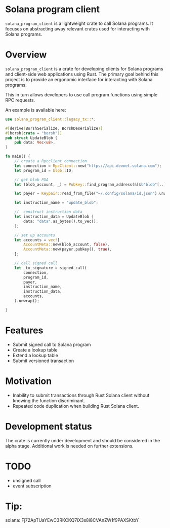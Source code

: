 # Solana program client 

`solana_program_client` is a lightweight crate to call Solana programs. It focuses on abstracting away relevant crates used for interacting with Solana programs.

# Overview

`solana_program_client` is a crate for developing clients for Solana programs and client-side web applications using Rust. The primary goal behind this project is to provide an ergonomic interface for interacting with Solana programs.

This in turn allows developers to use call program functions using simple RPC requests.

An example is available here:

```rust
use solana_program_client::legacy_tx::*;

#[derive(BorshSerialize, BorshDeserialize)]
#[borsh(crate = "borsh")]
pub struct UpdateBlob {
    pub data: Vec<u8>,
}

fn main() {
    // create a Rpcclient connection
    let connection = RpcClient::new("https://api.devnet.solana.com");
    let program_id = blob::ID;

    // get blob PDA
    let (blob_account, _) = Pubkey::find_program_address(&[&b"blob"[..]], &program_id);

    let payer = Keypair::read_from_file("~/.config/solana/id.json").unwrap();

    let instruction_name = "update_blob";

    //  construct instruction data
    let instruction_data = UpdateBlob {
        data: "data".as_bytes().to_vec(),
    };

    // set up accounts
    let accounts = vec![
        AccountMeta::new(blob_account, false),
        AccountMeta::new(payer.pubkey(), true),
    ];

    // call signed call
    let _tx_signature = signed_call(
        connection,
        program_id,
        payer,
        instruction_name,
        instruction_data,
        accounts,
    ).unwrap();

}
```

# Features

- Submit signed call to Solana program
- Create a lookup table
- Extend a lookup table
- Submit versioned transaction


# Motivation

- Inability to submit transactions through Rust Solana client without knowing the function discriminant.
- Repeated code duplication when building Rust Solana client.

# Development status

The crate is currently under development and should be considered in the alpha stage. Additional work is needed on further extensions.
# TODO

- unsigned call
- event subscription

# Tip:

solana: Fj72ApTUaYEwC3RKCKQ7iX3s8i8CVAnZW1f9PAXSKtbY